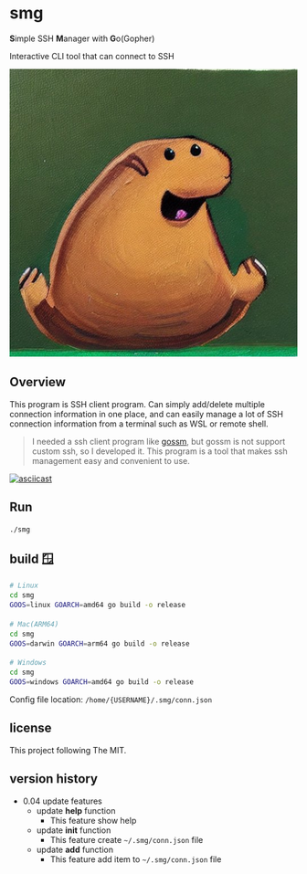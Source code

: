 # smg

**S**imple SSH **M**anager with **G**o(Gopher)

Interactive CLI tool that can connect to SSH

![annoying_gopher](./img.jpg)

## Overview

This program is SSH client program. Can simply add/delete multiple connection information in one place, and can easily manage a lot of SSH connection information from a terminal such as WSL or remote shell.

> I needed a ssh client program like [gossm](https://github.com/gjbae1212/gossm), but gossm is not support custom ssh, so I developed it. This program is a tool that makes ssh management easy and convenient to use.

[![asciicast](https://asciinema.org/a/F8ajcRmlMNBLjrQDnhlyQWaRo.svg)](https://asciinema.org/a/F8ajcRmlMNBLjrQDnhlyQWaRo)

## Run

```bash
./smg
```

## build 🪟

```bash
# Linux
cd smg
GOOS=linux GOARCH=amd64 go build -o release

# Mac(ARM64)
cd smg
GOOS=darwin GOARCH=arm64 go build -o release

# Windows
cd smg
GOOS=windows GOARCH=amd64 go build -o release
```

Config file location: `/home/{USERNAME}/.smg/conn.json`

## license

This project following The MIT.

## version history

- 0.04 update features
  - update **help** function
    - This feature show help
  - update **init** function
    - This feature create `~/.smg/conn.json` file
  - update **add** function
    - This feature add item to `~/.smg/conn.json` file
